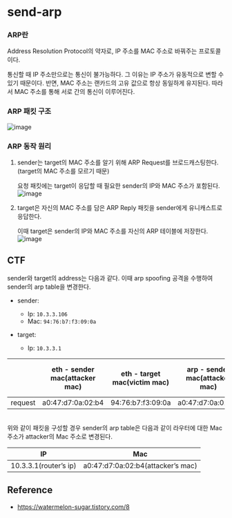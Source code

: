 # send-arp

### ARP란

Address Resolution Protocol의 약자로, IP 주소를 MAC 주소로 바꿔주는 프로토콜이다.

통신할 때 IP 주소만으로는 통신이 불가능하다. 그 이유는 IP 주소가 유동적으로 변할 수 있기 때문이다. 반면, MAC 주소는 랜카드의 고유 값으로 항상 동일하게 유지된다. 따라서 MAC 주소를 통해 서로 간의 통신이 이루어진다.


### ARP 패킷 구조
![image](https://github.com/user-attachments/assets/7dda8658-d949-4d21-9afe-2b12a46b8eb7)


### ARP 동작 원리

1. sender는 target의 MAC 주소를 알기 위해 ARP Request를 브로드캐스팅한다.(target의 MAC 주소를 모르기 때문)
    
    요청 패킷에는 target이 응답할 때 필요한 sender의 IP와 MAC 주소가 포함된다.
   ![image](https://github.com/user-attachments/assets/3c1f8d52-e3e4-4b82-b0e3-9d185ee4f24d)

    
2. target은 자신의 MAC 주소를 담은 ARP Reply 패킷을 sender에게 유니캐스트로 응답한다.
    
    이때 target은 sender의 IP와 MAC 주소를 자신의 ARP 테이블에 저장한다.
    ![image](https://github.com/user-attachments/assets/6202e86a-9418-4ff3-84c4-9e5736aac895)

    

## CTF

sender와 target의 address는 다음과 같다. 이때 arp spoofing 공격을 수행하여 sender의 arp table을 변경한다.
- sender:
  - Ip: `10.3.3.106`
  - Mac: `94:76:b7:f3:09:0a`

- target:
  - Ip: `10.3.3.1`


|  | eth - sender mac(attacker mac) | eth - target mac(victim mac) | arp - sender mac(attacker mac) | arp - sender ip(router ip) | arp - target mac(victim mac) | arp - target ip(victim ip) |
| --- | --- | --- | --- | --- | --- | --- |
| request | a0:47:d7:0a:02:b4 | 94:76:b7:f3:09:0a | a0:47:d7:0a:02:b4 | 10.3.3.1 | 94:76:b7:f3:09:0a | 10.3.3.106 |

</br>
위와 같이 패킷을 구성할 경우 sender의 arp table은 다음과 같이 라우터에 대한 Mac 주소가 attacker의 Mac 주소로 변경된다.


| IP | Mac |
| --- | --- |
| 10.3.3.1(router’s ip) | a0:47:d7:0a:02:b4(attacker’s mac) |


## Reference
- https://watermelon-sugar.tistory.com/8
